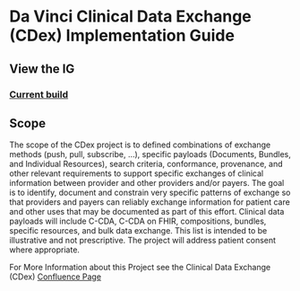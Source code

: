 # Da Vinci Clinical Data Exchange (CDex) Implementation Guide

## View the IG

### [Current build](https://build.fhir.org/ig/HL7/davinci-ecdx)

## Scope

The scope of the CDex project is to defined combinations of exchange methods (push, pull, subscribe, …), specific payloads (Documents, Bundles, and Individual Resources), search criteria, conformance, provenance, and other relevant requirements to support specific exchanges of clinical information between provider and other providers and/or payers. The goal is to identify, document and constrain very specific patterns of exchange so that providers and payers can reliably exchange information for patient care and other uses that may be documented as part of this effort. Clinical data payloads will include C-CDA, C-CDA on FHIR, compositions, bundles, specific resources, and bulk data exchange. This list is intended to be illustrative and not prescriptive. The project will address patient consent where appropriate.

For More Information about this Project see the Clinical Data Exchange (CDex) [Confluence Page](https://confluence.hl7.org/pages/viewpage.action?pageId=40738757)

